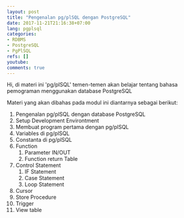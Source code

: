 ```yaml
---
layout: post
title: "Pengenalan pg/plSQL dengan PostgreSQL"
date: 2017-11-21T21:16:38+07:00
lang: pgplsql
categories:
- RDBMS
- PostgreSQL
- PgPlSQL
refs: []
youtube: 
comments: true
---
```


Hi, di materi ini 'pg/plSQL' temen-temen akan belajar tentang bahasa pemograman menggunakan database PostgreSQL

Materi yang akan dibahas pada modul ini diantarnya sebagai berikut:

1. Pengenalan pg/plSQL dengan database PostgreSQL
2. Setup Development Environtment
3. Membuat program pertama dengan pg/plSQL
4. Variables di pg/plSQL
5. Constanta di pg/plSQL
7. Function
    1. Parameter IN/OUT
    2. Function return Table
10. Control Statement
    1. IF Statement
    2. Case Statement
    3. Loop Statement
11. Cursor
12. Store Procedure
13. Trigger
14. View table